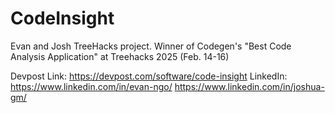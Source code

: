 # CodeInsight
Evan and Josh TreeHacks project. Winner of Codegen's "Best Code Analysis Application" at Treehacks 2025 (Feb. 14-16)

Devpost Link: https://devpost.com/software/code-insight
LinkedIn: https://www.linkedin.com/in/evan-ngo/
https://www.linkedin.com/in/joshua-gm/
